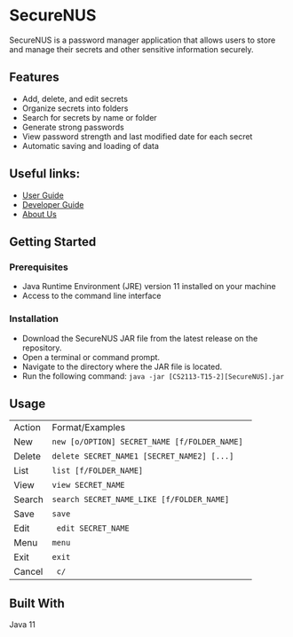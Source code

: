 [//]: # (@@author DeepanjaliDhawan)
# SecureNUS
SecureNUS is a password manager application that allows users to store and manage their secrets and 
other sensitive information securely.

## Features
+ Add, delete, and edit secrets
+ Organize secrets into folders
+ Search for secrets by name or folder
+ Generate strong passwords
+ View password strength and last modified date for each secret
+ Automatic saving and loading of data

## Useful links:
* [User Guide](UserGuide.md)
* [Developer Guide](DeveloperGuide.md)
* [About Us](AboutUs.md)

## Getting Started
### Prerequisites
+ Java Runtime Environment (JRE) version 11 installed on your machine
+ Access to the command line interface

### Installation
+ Download the SecureNUS JAR file from the latest release on the repository.
+ Open a terminal or command prompt.
+ Navigate to the directory where the JAR file is located.
+ Run the following command: `java -jar [CS2113-T15-2][SecureNUS].jar`

## Usage
<table>
    <tr>
        <td>Action </td>
        <td>Format/Examples </td>
    </tr>
    <tr>
        <td>New </td>
        <td><code>new [o/OPTION] SECRET_NAME [f/FOLDER_NAME] </code> </td>
    </tr>
    <tr>
        <td>Delete</td>
        <td><code>delete SECRET_NAME1 [SECRET_NAME2] [...] </code></td>
    </tr>
    <tr>
        <td>List</td>
        <td><code>list [f/FOLDER_NAME]</code></td>
    </tr>
    <tr>
        <td>View </td>
        <td><code>view SECRET_NAME</code></td>
    </tr>
    <tr>
        <td>Search</td>
        <td><code>search SECRET_NAME_LIKE [f/FOLDER_NAME]</code></td>
    </tr>
    <tr>
        <td>Save</td>
        <td><code>save</code></td>
    </tr>
    <tr>
        <td>Edit</td>
        <td><code> edit SECRET_NAME </code></td>
    </tr>
    <tr>
        <td>Menu</td>
        <td><code>menu</code></td>
    </tr>
    <tr>
        <td> Exit </td>
        <td> <code>exit</code></td>
    </tr>
    <tr>
        <td> Cancel </td>
        <td> <code> c/ </code></td>
    </tr>
</table>

## Built With
Java 11
